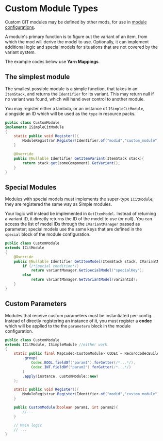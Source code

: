 # Custom Module Types

Custom CIT modules may be defined by other mods, for use in [module configurations](Module-Configuration).

A module's primary function is to figure out the variant of an item, from which the mod will derive the model to use. Optionally, it can implement additional logic and special models for situations that are not covered by the variant system.

The example codes below use **Yarn Mappings**.

## The simplest module
The smallest possible module is a simple function, that takes in an `ItemStack`, and returns the `Identifier` for its variant. This may return null if no variant was found, which will hand over control to another module.

You may register either a lambda, or an instance of `ISimpleCitModule`, alongside an ID which will be used as the `type` in resource packs. 

```java
public class CustomModule
implements ISimpleCitModule
{
	static public void Register(){
		ModuleRegistrar.Register(Identifier.of("modid","custom_module"), new CustomModule());
	}

	@Override
	public @Nullable Identifier GetItemVariant(ItemStack stack){
		return stack.get(someComponent).GetVariant();
	}
}
```

## Special Modules
Modules with special models must implements the super-type `ICitModule`; they are registered the same way as Simple modules.

Your logic will instead be implemented in `GetItemModel`. Instead of returning a variant ID, it directly returns the ID of the model to use (or null).
You can access the list of model IDs through the `IVariantManager` passed as parameter; special models use the same keys that are defined in the `special` block of the module configuration.


```java
public class CustomModule
extends ICitModule
{
	@Override
	public @Nullable Identifier GetItemModel(ItemStack stack, IVariantManager variantManager){
		if (/*Special condition*/)
			return variantManager.GetSpecialModel("specialKey");
		else
			return variantManager.GetVariantModel(variantId);
	}
}
```

## Custom Parameters
Modules that receive custom parameters must be instantiated per-config. Instead of directly registering an instance of it, you must register a **codec** which will be applied to the the `parameters` block in the module configuration.

```java
public class CustomModule
extends ICitModule, ISimpleModule //either work
{
	static public final MapCodec<CustomModule> CODEC = RecordCodecBuilder.mapCodec(instance->instance
		.group(
			Codec.BOOL.fieldOf("param1").forGetter(/*...*/),
			Codec.INT.fieldOf("param2").forGetter(/*...*/)
		)
		.apply(instance, CustomModule::new)
	);

	static public void Register(){
		ModuleRegistrar.Register(Identifier.of("modid","custom_module"), CODEC);
	}

	public CustomModule(boolean param1, int param2){
		//...
	}

	// Main logic
	// ...
}
```
